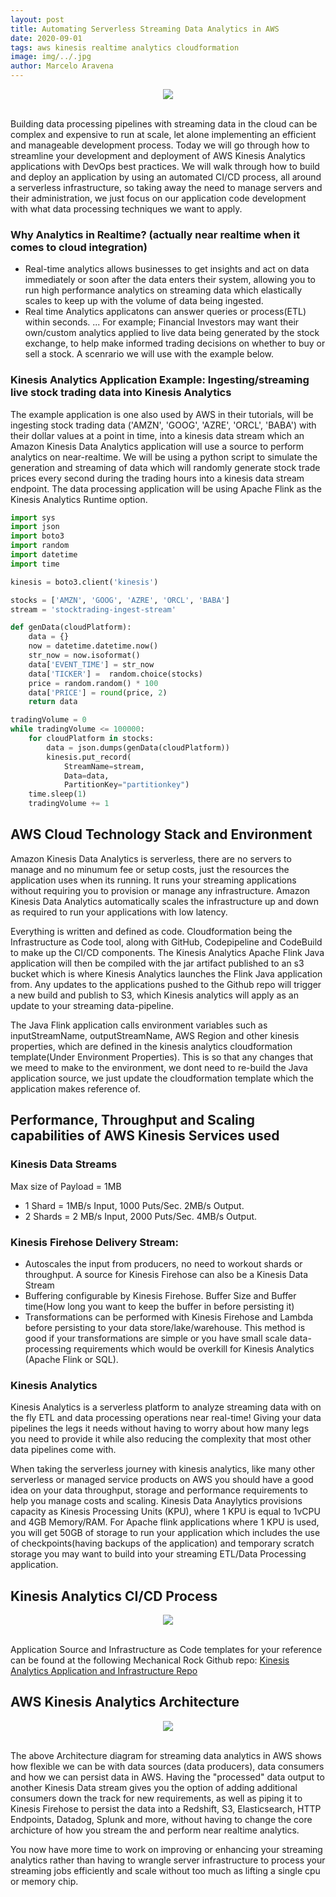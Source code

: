 ```yaml
---
layout: post
title: Automating Serverless Streaming Data Analytics in AWS
date: 2020-09-01
tags: aws kinesis realtime analytics cloudformation
image: img/../.jpg
author: Marcelo Aravena
---
```

<center><img src="/img/kinesis-analytics/realize-real-time-analytics.jpg" /></center><br/>

Building data processing pipelines with streaming data in the cloud can be complex and expensive to run at scale, let alone implementing an efficient and manageable development process.  Today we will go through how to streamline your development and deployment of AWS Kinesis Analytics applications with DevOps best practices.  We will walk through how to build and deploy an application by using an automated CI/CD process, all around a serverless infrastructure, so taking away the need to manage servers and their administration, we just focus on our application code development with what data processing techniques we want to apply. 

### Why Analytics in Realtime? (actually near realtime when it comes to cloud integration)
- Real-time analytics allows businesses to get insights and act on data immediately or soon after the data enters their system, allowing you to run high performance analytics on streaming data which elastically scales to keep up with the volume of data being ingested. 
- Real time Analytics applicatons can answer queries or process(ETL) within seconds. ... For example; Financial Investors may want their own/custom analytics applied to live data being generated by the stock exchange, to help make informed trading decisions on whether to buy or sell a stock.  A scenrario we will use with the example below. 

### Kinesis Analytics Application Example: Ingesting/streaming live stock trading data into Kinesis Analytics 
The example application is one also used by AWS in their tutorials, will be ingesting stock trading data ('AMZN', 'GOOG', 'AZRE', 'ORCL', 'BABA') with their dollar values at a point in time, into a kinesis data stream which an Amazon Kinesis Data Analytics application will use a source to perform analytics on near-realtime.  We will be using a python script to simulate the generation and streaming of data which will randomly generate stock trade prices every second during the trading hours into a kinesis data stream endpoint.  The data processing application will be using Apache Flink as the Kinesis Analytics Runtime option.  

``` python
import sys
import json
import boto3
import random
import datetime
import time

kinesis = boto3.client('kinesis')

stocks = ['AMZN', 'GOOG', 'AZRE', 'ORCL', 'BABA']
stream = 'stocktrading-ingest-stream'

def genData(cloudPlatform):
    data = {}
    now = datetime.datetime.now()
    str_now = now.isoformat()
    data['EVENT_TIME'] = str_now
    data['TICKER'] =  random.choice(stocks)
    price = random.random() * 100
    data['PRICE'] = round(price, 2)
    return data

tradingVolume = 0
while tradingVolume <= 100000:
    for cloudPlatform in stocks:
        data = json.dumps(genData(cloudPlatform))
        kinesis.put_record(
            StreamName=stream,
            Data=data,
            PartitionKey="partitionkey")
    time.sleep(1)
    tradingVolume += 1
```

## AWS Cloud Technology Stack and Environment
Amazon Kinesis Data Analytics is serverless, there are no servers to manage and no minumum fee or setup costs, just the resources the application uses when its running. It runs your streaming applications without requiring you to provision or manage any infrastructure. Amazon Kinesis Data Analytics automatically scales the infrastructure up and down as required to run your applications with low latency.

Everything is written and defined as code. Cloudformation being the Infrastructure as Code tool, along with GitHub, Codepipeline and CodeBuild to make up the CI/CD components.  The Kinesis Analytics Apache Flink Java application will then be compiled with the jar artifact published to an s3 bucket which is where Kinesis Analytics launches the Flink Java application from. Any updates to the applications pushed to the Github repo will trigger a new build and publish to S3, which Kinesis analytics will apply as an update to your streaming data-pipeline. 

The Java Flink application calls environment variables such as inputStreamName, outputStreamName, AWS Region and other kinesis properties, which are defined in the kinesis analytics cloudformation template(Under Environment Properties).  This is so that any changes that we meed to make to the environment, we dont need to re-build the Java application source, we just update the cloudformation template which the application makes reference of. 

## Performance, Throughput and Scaling capabilities of AWS Kinesis Services used
### Kinesis Data Streams 
Max size of Payload = 1MB
- 1 Shard = 1MB/s Input, 1000 Puts/Sec. 2MB/s Output.
- 2 Shards = 2 MB/s Input, 2000 Puts/Sec. 4MB/s Output.

### Kinesis Firehose Delivery Stream:
- Autoscales the input from producers, no need to workout shards or throughput. A source for Kinesis Firehose can also be a Kinesis Data Stream
- Buffering configurable by Kinesis Firehose.  Buffer Size and Buffer time(How long you want to keep the buffer in before persisting it)
- Transformations can be performed with Kinesis Firehose and Lambda before persisting to your data store/lake/warehouse. This method is good if your transformations are simple or you have small scale data-processing requirements which would be overkill for Kinesis Analytics (Apache Flink or SQL).

### Kinesis Analytics
Kinesis Analytics is a serverless platform to analyze streaming data with on the fly ETL and data processing operations near real-time! Giving your data pipelines the legs it needs without having to worry about how many legs you need to provide it while also reducing the complexity that most other data pipelines come with. 

When taking the serverless journey with kinesis analytics, like many other serverless or managed service products on AWS you should have a good idea on your data throughput, storage and performance requirements to help you manage costs and scaling.  Kinesis Data Anaylytics provisions capacity as Kinesis Processing Units (KPU), where 1 KPU is equal to 1vCPU and 4GB Memory/RAM. For Apache flink applications where 1 KPU is used, you will get 50GB of storage to run your application which includes the use of checkpoints(having backups of the application) and temporary scratch storage you may want to build into your streaming ETL/Data Processing application.

## Kinesis Analytics CI/CD Process
<center><img src="/img/kinesis-analytics/KinesisAnalytics-CICD.png" /></center><br/>

Application Source and Infrastructure as Code templates for your reference can be found at the following Mechanical Rock Github repo: [Kinesis Analytics Application and Infrastructure Repo](https://github.com/MechanicalRock/kinesis-analytics)


## AWS Kinesis Analytics Architecture

<center><img src="/img/kinesis-analytics/KinesisAnalyticsArch.png" /></center><br/>

The above Architecture diagram for streaming data analytics in AWS shows how flexible we can be with data sources (data producers), data consumers and how we can persist data in AWS.  Having the "processed" data output to another Kinesis Data stream gives you the option of adding additional consumers down the track for new requirements, as well as piping it to Kinesis Firehose to persist the data into a Redshift, S3, Elasticsearch, HTTP Endpoints, Datadog, Splunk and more, without having to change the core archicture of how you stream the and perform near realtime analytics. 

You now have more time to work on improving or enhancing your streaming analytics rather than having to wrangle server infrastructure to process your streaming jobs efficiently and scale without too much as lifting a single cpu or memory chip. 

